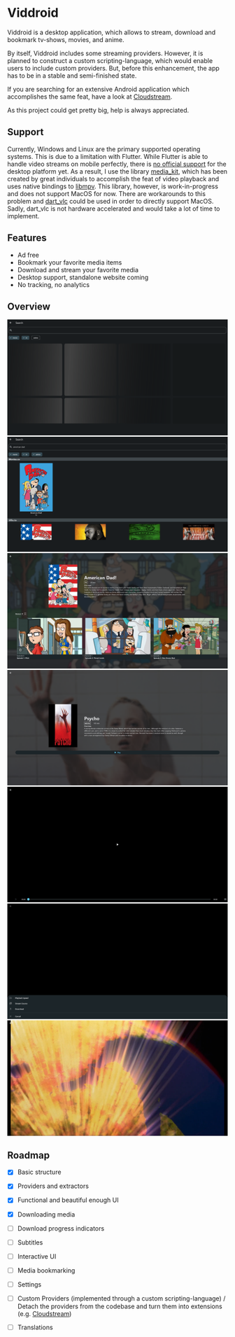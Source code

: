 # Viddroid

Viddroid is a desktop application, which allows to stream, download and bookmark tv-shows, movies, and anime.

By itself, Viddroid includes some streaming providers. However, it is planned to construct a custom scripting-language,
which would enable users to include custom providers. But, before this enhancement, the app has to be in a stable and
semi-finished state.

If you are searching for an extensive Android application which accomplishes the same feat, have a look
at [Cloudstream](https://github.com/recloudstream/cloudstream).

As this project could get pretty big, help is always appreciated. 

## Support

Currently, Windows and Linux are the primary supported operating systems. This is due to a limitation with Flutter.
While Flutter is able to handle video streams on mobile perfectly, there is [no official support](https://github.com/flutter/flutter/issues/37673) for the desktop platform yet. 
As a result, I use the library [media_kit](https://github.com/alexmercerind/media_kit), which has been created by great individuals to accomplish the feat of video playback and uses
native bindings to [libmpv](https://github.com/mpv-player/mpv/tree/master/libmpv).
This library, however, is work-in-progress and does not support MacOS for now. 
There are workarounds to this problem and [dart_vlc](https://github.com/alexmercerind/dart_vlc) could be used in order to directly support MacOS. Sadly, dart_vlc is not
hardware accelerated and would take a lot of time to implement.

## Features
- Ad free
- Bookmark your favorite media items
- Download and stream your favorite media
- Desktop support, standalone website coming
- No tracking, no analytics

## Overview

![search idle](.github/search_01.png)
![search](.github/search_02.png)
![tv screen](.github/tv_01.png)
![movie screen](.github/movie_01.png)
![player idle](.github/player_01.png)
![player options](.github/player_02.png)
![player playing](.github/player_03.png)

## Roadmap

- [x] Basic structure
- [x] Providers and extractors
- [x] Functional and beautiful enough UI
- [x] Downloading media
- [ ] Download progress indicators
- [ ] Subtitles
- [ ] Interactive UI
- [ ] Media bookmarking
- [ ] Settings
- [ ] Custom Providers (implemented through a custom scripting-language) / Detach the providers from the codebase
  and turn them into extensions (e.g. [Cloudstream](https://github.com/recloudstream/cloudstream))
- [ ] Translations

